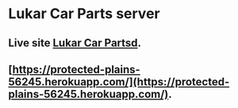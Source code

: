 # Lukar Car Parts server

## Live site [Lukar Car Partsd](https://protected-plains-56245.herokuapp.com/).
## [https://protected-plains-56245.herokuapp.com/](https://protected-plains-56245.herokuapp.com/).
